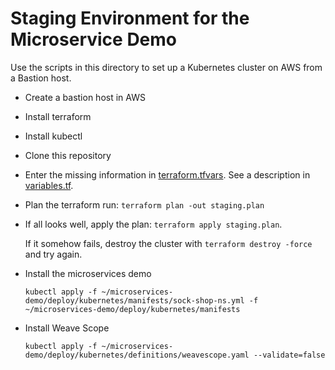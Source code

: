 # Staging Environment for the Microservice Demo

Use the scripts in this directory to set up a Kubernetes cluster on AWS from a Bastion host. 

* Create a bastion host in AWS

* Install terraform

* Install kubectl

* Clone this repository

* Enter the missing information in [terraform.tfvars](./terraform.tfvars). See a description in [variables.tf](./variables.tf).

* Plan the terraform run: `terraform plan -out staging.plan`

* If all looks well, apply the plan: `terraform apply staging.plan`.

  If it somehow fails, destroy the cluster with `terraform destroy -force` and try again.

* Install the microservices demo

  ```
  kubectl apply -f ~/microservices-demo/deploy/kubernetes/manifests/sock-shop-ns.yml -f ~/microservices-demo/deploy/kubernetes/manifests
  ```

* Install Weave Scope

  ```
  kubectl apply -f ~/microservices-demo/deploy/kubernetes/definitions/weavescope.yaml --validate=false
  ```